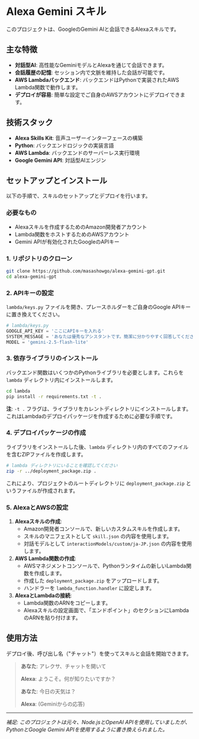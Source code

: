 # Alexa Gemini スキル

このプロジェクトは、GoogleのGemini AIと会話できるAlexaスキルです。

## 主な特徴

- **対話型AI**: 高性能なGeminiモデルとAlexaを通じて会話できます。
- **会話履歴の記憶**: セッション内で文脈を維持した会話が可能です。
- **AWS Lambdaバックエンド**: バックエンドはPythonで実装されたAWS Lambda関数で動作します。
- **デプロイが容易**: 簡単な設定でご自身のAWSアカウントにデプロイできます。

## 技術スタック

- **Alexa Skills Kit**: 音声ユーザーインターフェースの構築
- **Python**: バックエンドロジックの実装言語
- **AWS Lambda**: バックエンドのサーバーレス実行環境
- **Google Gemini API**: 対話型AIエンジン

## セットアップとインストール

以下の手順で、スキルのセットアップとデプロイを行います。

### 必要なもの

- Alexaスキルを作成するためのAmazon開発者アカウント
- Lambda関数をホストするためのAWSアカウント
- Gemini APIが有効化されたGoogleのAPIキー

### 1. リポジトリのクローン

```bash
git clone https://github.com/masashowgo/alexa-gemini-gpt.git
cd alexa-gemini-gpt
```

### 2. APIキーの設定

`lambda/keys.py` ファイルを開き、プレースホルダーをご自身のGoogle APIキーに置き換えてください。

```python
# lambda/keys.py
GOOGLE_API_KEY = 'ここにAPIキーを入れる'
SYSTEM_MESSAGE = 'あなたは優秀なアシスタントです。簡潔に分かりやすく回答してください。'
MODEL = 'gemini-2.5-flash-lite'
```

### 3. 依存ライブラリのインストール

バックエンド関数はいくつかのPythonライブラリを必要とします。これらを `lambda` ディレクトリ内にインストールします。

```bash
cd lambda
pip install -r requirements.txt -t .
```

**注**: `-t .` フラグは、ライブラリをカレントディレクトリにインストールします。これはLambdaのデプロイパッケージを作成するために必要な手順です。

### 4. デプロイパッケージの作成

ライブラリをインストールした後、`lambda` ディレクトリ内のすべてのファイルを含むZIPファイルを作成します。

```bash
# lambda ディレクトリにいることを確認してください
zip -r ../deployment_package.zip .
```

これにより、プロジェクトのルートディレクトリに `deployment_package.zip` というファイルが作成されます。

### 5. AlexaとAWSの設定

1.  **Alexaスキルの作成**:
    - Amazon開発者コンソールで、新しいカスタムスキルを作成します。
    - スキルのマニフェストとして `skill.json` の内容を使用します。
    - 対話モデルとして `interactionModels/custom/ja-JP.json` の内容を使用します。
2.  **AWS Lambda関数の作成**:
    - AWSマネジメントコンソールで、Pythonランタイムの新しいLambda関数を作成します。
    - 作成した `deployment_package.zip` をアップロードします。
    - ハンドラーを `lambda_function.handler` に設定します。
3.  **AlexaとLambdaの接続**:
    - Lambda関数のARNをコピーします。
    - Alexaスキルの設定画面で、「エンドポイント」のセクションにLambdaのARNを貼り付けます。

## 使用方法

デプロイ後、呼び出し名（"チャット"）を使ってスキルと会話を開始できます。

> **あなた**: アレクサ、チャットを開いて
>
> **Alexa**: ようこそ。何が知りたいですか？
>
> **あなた**: 今日の天気は？
>
> **Alexa**: (Geminiからの応答)

---

*補足: このプロジェクトは元々、Node.jsとOpenAI APIを使用していましたが、PythonとGoogle Gemini APIを使用するように書き換えられました。*